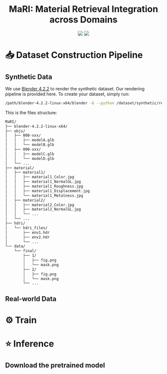 <div align="center">
  
# MaRI: Material Retrieval Integration across Domains

<a href="https://jianhuiwemi.github.io/MaRI"><img src="https://img.shields.io/badge/Project_Page-Online-EA3A97"></a>
<a href="https://arxiv.org/abs/2503.08111"><img src="https://img.shields.io/badge/ArXiv-2503.01370-brightgreen"></a> 

</div>

# 📥 Dataset Construction Pipeline
## Synthetic Data

We use [Blender 4.2.2](https://www.blender.org/) to render the synthetic dataset. Our rendering pipeline is provided here. To create your dataset, simply run:
  
```bash
/path/blender-4.2.2-linux-x64/blender -b --python /dataset/synthetic/render.py
```
This is the files structure:
```bash
MaRI/
├── blender-4.2.2-linux-x64/
├── objs/
│   ├── 000-xxx/
│   │   ├── modelA.glb
│   │   └── modelB.glb
│   ├── 000-xxx/
│   │   ├── modelC.glb
│   │   └── modelD.glb
│   └── ...
├── material/
│   ├── material1/
│   │   ├── material1_Color.jpg
│   │   ├── material1_NormalGL.jpg
│   │   ├── material1_Roughness.jpg
│   │   ├── material1_Displacement.jpg
│   │   └── material1_Metalness.jpg
│   ├── material2/
│   │   ├── material2_Color.jpg
│   │   ├── material2_NormalGL.jpg
│   │   └── ...
│   └── ...
├── hdri/
│   └── hdri_files/
│       ├── env1.hdr
│       ├── env2.hdr
│       └── ...
└── data/
    └── final/
        ├── 1/
        │   ├── fig.png
        │   └── mask.png
        ├── 2/
        │   ├── fig.png
        │   └── mask.png
        └── ...

```

## Real-world Data

# ⚙ Train


# ⭐ Inference



## Download the pretrained model

